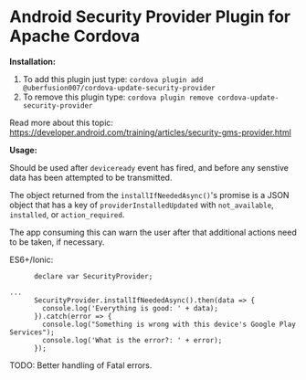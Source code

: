 
Android Security Provider Plugin for Apache Cordova
==================================

__Installation:__
1. To add this plugin just type: `cordova plugin add @uberfusion007/cordova-update-security-provider`
2. To remove this plugin type: `cordova plugin remove cordova-update-security-provider`


Read more about this topic: https://developer.android.com/training/articles/security-gms-provider.html 

__Usage:__

Should be used after `deviceready` event has fired, and before any senstive data has been attempted to be transmitted.

The object returned from the `installIfNeededAsync()`'s promise is a JSON object that has a key of `providerInstalledUpdated` with `not_available`, `installed`, or `action_required`.

The app consuming this can warn the user after that additional actions need to be taken, if necessary.


ES6+/Ionic:
```
      declare var SecurityProvider;

...
      SecurityProvider.installIfNeededAsync().then(data => {
        console.log('Everything is good: ' + data);
      }).catch(error => {
        console.log("Something is wrong with this device's Google Play Services");
        console.log('What is the error?: ' + error);
      });

```

TODO: Better handling of Fatal errors.

